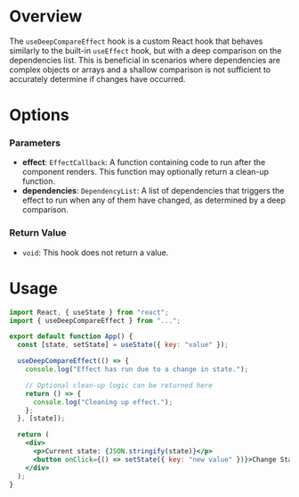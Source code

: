 # Overview

The `useDeepCompareEffect` hook is a custom React hook that behaves similarly to the built-in `useEffect` hook, but with a deep comparison on the dependencies list. This is beneficial in scenarios where dependencies are complex objects or arrays and a shallow comparison is not sufficient to accurately determine if changes have occurred.

# Options

### Parameters

- **effect**: `EffectCallback`: A function containing code to run after the component renders. This function may optionally return a clean-up function.
- **dependencies**: `DependencyList`: A list of dependencies that triggers the effect to run when any of them have changed, as determined by a deep comparison.

### Return Value

- `void`: This hook does not return a value.

# Usage

```jsx
import React, { useState } from "react";
import { useDeepCompareEffect } from "...";

export default function App() {
  const [state, setState] = useState({ key: "value" });

  useDeepCompareEffect(() => {
    console.log("Effect has run due to a change in state.");

    // Optional clean-up logic can be returned here
    return () => {
      console.log("Cleaning up effect.");
    };
  }, [state]);

  return (
    <div>
      <p>Current state: {JSON.stringify(state)}</p>
      <button onClick={() => setState({ key: "new value" })}>Change State</button>
    </div>
  );
}
```

